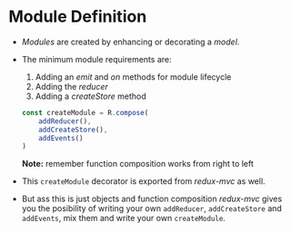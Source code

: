 # Module Definition

- *Modules* are created by enhancing or decorating a *model*.

<!-- STORY -->

- The minimum module requirements are:

  1. Adding an *emit* and *on* methods for module lifecycle
  2. Adding the *reducer*
  3. Adding a *createStore* method
  
  ```js
  const createModule = R.compose(
      addReducer(),
      addCreateStore(),
      addEvents()
  )

  ```

  **Note:** remember function composition works from right to left
  
- This `createModule` decorator is exported from *redux-mvc* as well. 

- But ass this is just objects and function composition *redux-mvc* gives you the posibility of writing your own `addReducer`, `addCreateStore` and `addEvents`, mix them and write your own `createModule`.


